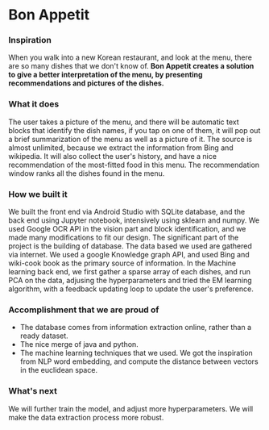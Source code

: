 # Bon Appetit

### Inspiration
When you walk into a new Korean restaurant, and look at the menu, there are so many dishes that we don't know of. **Bon Appetit creates a solution to give a better interpretation of the menu, by presenting recommendations and pictures of the dishes.**

### What it does
The user takes a picture of the menu, and there will be automatic text blocks that identify the dish names, if you tap on one of them, it will pop out a brief summarization of the menu as well as a picture of it. The source is almost unlimited, because we extract the information from Bing and wikipedia. It will also collect the user's history, and have a nice recommendation of the most-fitted food in this menu. The recommendation window ranks all the dishes found in the menu.

### How we built it
We built the front end via Android Studio with SQLite database, and the back end using Jupyter notebook, intensively using sklearn and numpy. We used Google OCR API in the vision part and block identification, and we made many modifications to fit our design. The significant part of the project is the building of database. The data based we used are gathered via internet. We used a google Knowledge graph API, and used Bing and wiki-cook book as the primary source of information. In the Machine learning back end, we first gather a sparse array of each dishes, and run PCA on the data, adjusing the hyperparameters and tried the EM learning algorithm, with a feedback updating loop to update the user's preference.

### Accomplishment that we are proud of

- The database comes from information extraction online, rather than a ready dataset.
- The nice merge of java and python.
- The machine learning techniques that we used. We got the inspiration from NLP word embedding, and compute the distance between vectors in the euclidean space.

### What's next 
We will further train the model, and adjust more hyperparameters. We will make the data extraction process more robust.
